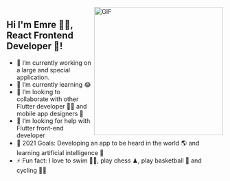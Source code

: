 <img align="right" alt="GIF" src="https://github.com/abhisheknaiidu/abhisheknaiidu/blob/master/code.gif?raw=true" width="300"/>

## Hi I'm Emre 👨‍🎓, React Frontend Developer 🚀!
- 🔭 I’m currently working on a large and special application.
- 🌱 I’m currently learning 😂
- 👯 I’m looking to collaborate with other Flutter developer 👩‍💻 and mobile app designers 🎨
- 🤔 I’m looking for help with Flutter front-end developer
- 🥅 2021 Goals: Developing an app to be heard in the world 🌎 and learning artificial intelligence 🤖
- ⚡ Fun fact: I love to swim 🏊‍♀️, play chess ♟, play basketball 🏀 and cycling 🚴‍♀️
